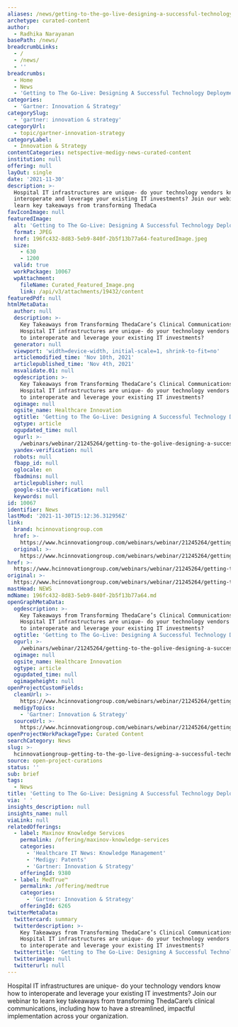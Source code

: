 ```yaml
---
aliases: /news/getting-to-the-go-live-designing-a-successful-technology-deployment
archetype: curated-content
author:
  - Radhika Narayanan
basePath: /news/
breadcrumbLinks:
  - /
  - /news/
  - ''
breadcrumbs:
  - Home
  - News
  - 'Getting to The Go-Live: Designing A Successful Technology Deployment'
categories:
  - 'Gartner: Innovation & Strategy'
categorySlug:
  - 'gartner: innovation & strategy'
categoryUrl:
  - topic/gartner-innovation-strategy
categoryLabel:
  - Innovation & Strategy
contentCategories: netspective-medigy-news-curated-content
institution: null
offering: null
layOut: single
date: '2021-11-30'
description: >-
  Hospital IT infrastructures are unique- do your technology vendors know how to
  interoperate and leverage your existing IT investments? Join our webinar to
  learn key takeaways from transforming ThedaCa
favIconImage: null
featuredImage:
  alt: 'Getting to The Go-Live: Designing A Successful Technology Deployment'
  format: JPEG
  href: 196fc432-8d83-5eb9-840f-2b5f13b77a64-featuredImage.jpeg
  size:
    - 630
    - 1200
  valid: true
  workPackage: 10067
  wpAttachment:
    fileName: Curated_Featured_Image.png
    link: /api/v3/attachments/19432/content
featuredPdf: null
htmlMetaData:
  author: null
  description: >-
    Key Takeaways from Transforming ThedaCare’s Clinical Communications.
    Hospital IT infrastructures are unique- do your technology vendors know how
    to interoperate and leverage your existing IT investments?
  generator: null
  viewport: 'width=device-width, initial-scale=1, shrink-to-fit=no'
  articlemodified_time: 'Nov 10th, 2021'
  articlepublished_time: 'Nov 4th, 2021'
  msvalidate.01: null
  ogdescription: >-
    Key Takeaways from Transforming ThedaCare’s Clinical Communications.
    Hospital IT infrastructures are unique- do your technology vendors know how
    to interoperate and leverage your existing IT investments?
  ogimage: null
  ogsite_name: Healthcare Innovation
  ogtitle: 'Getting to The Go-Live: Designing A Successful Technology Deployment'
  ogtype: article
  ogupdated_time: null
  ogurl: >-
    /webinars/webinar/21245264/getting-to-the-golive-designing-a-successful-technology-deployment
  yandex-verification: null
  robots: null
  fbapp_id: null
  oglocale: en
  fbadmins: null
  articlepublisher: null
  google-site-verification: null
  keywords: null
id: 10067
identifier: News
lastMod: '2021-11-30T15:12:36.312956Z'
link:
  brand: hcinnovationgroup.com
  href: >-
    https://www.hcinnovationgroup.com/webinars/webinar/21245264/getting-to-the-golive-designing-a-successful-technology-deployment
  original: >-
    https://www.hcinnovationgroup.com/webinars/webinar/21245264/getting-to-the-golive-designing-a-successful-technology-deployment
href: >-
  https://www.hcinnovationgroup.com/webinars/webinar/21245264/getting-to-the-golive-designing-a-successful-technology-deployment
original: >-
  https://www.hcinnovationgroup.com/webinars/webinar/21245264/getting-to-the-golive-designing-a-successful-technology-deployment
mastHead: NEWS
mdName: 196fc432-8d83-5eb9-840f-2b5f13b77a64.md
openGraphMetaData:
  ogdescription: >-
    Key Takeaways from Transforming ThedaCare’s Clinical Communications.
    Hospital IT infrastructures are unique- do your technology vendors know how
    to interoperate and leverage your existing IT investments?
  ogtitle: 'Getting to The Go-Live: Designing A Successful Technology Deployment'
  ogurl: >-
    /webinars/webinar/21245264/getting-to-the-golive-designing-a-successful-technology-deployment
  ogimage: null
  ogsite_name: Healthcare Innovation
  ogtype: article
  ogupdated_time: null
  ogimageheight: null
openProjectCustomFields:
  cleanUrl: >-
    https://www.hcinnovationgroup.com/webinars/webinar/21245264/getting-to-the-golive-designing-a-successful-technology-deployment
  medigyTopics:
    - 'Gartner: Innovation & Strategy'
  sourceUrl: >-
    https://www.hcinnovationgroup.com/webinars/webinar/21245264/getting-to-the-golive-designing-a-successful-technology-deployment
openProjectWorkPackageType: Curated Content
searchCategory: News
slug: >-
  hcinnovationgroup-getting-to-the-go-live-designing-a-successful-technology-deployment
source: open-project-curations
status: ''
sub: brief
tags:
  - News
title: 'Getting to The Go-Live: Designing A Successful Technology Deployment'
via: ' '
insights_description: null
insights_name: null
viaLink: null
relatedOfferings:
  - label: Maxinov Knowledge Services
    permalink: /offering/maxinov-knowledge-services
    categories:
      - 'Healthcare IT News: Knowledge Management'
      - 'Medigy: Patents'
      - 'Gartner: Innovation & Strategy'
    offeringId: 9380
  - label: MedTrue™
    permalink: /offering/medtrue
    categories:
      - 'Gartner: Innovation & Strategy'
    offeringId: 6265
twitterMetaData:
  twittercard: summary
  twitterdescription: >-
    Key Takeaways from Transforming ThedaCare’s Clinical Communications.
    Hospital IT infrastructures are unique- do your technology vendors know how
    to interoperate and leverage your existing IT investments?
  twittertitle: 'Getting to The Go-Live: Designing A Successful Technology Deployment'
  twitterimage: null
  twitterurl: null
---
```

<p>Hospital IT infrastructures are unique- do your technology vendors know how to interoperate and leverage your existing IT investments? Join our webinar to learn key takeaways from transforming ThedaCare’s clinical communications, including how to have a streamlined, impactful implementation across your organization.</p>
